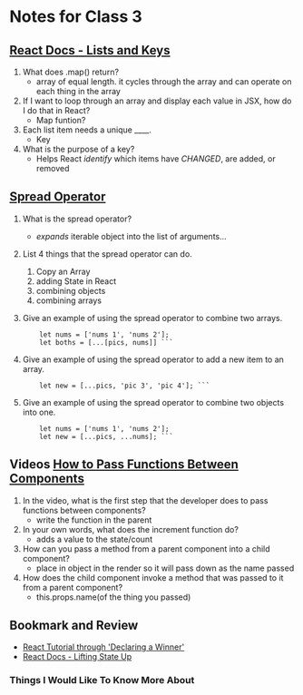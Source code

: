 # Notes for Class 3

## [React Docs - Lists and Keys](https://reactjs.org/docs/lists-and-keys.html)

1. What does .map() return?
    * array of equal length. it cycles through the array and can operate on each thing in the array
2. If I want to loop through an array and display each value in JSX, how do I do that in React?
    * Map funtion?
3. Each list item needs a unique ____.
    * Key
4. What is the purpose of a key?
    * Helps React *identify* which items have *CHANGED*, are added, or removed

## [Spread Operator](https://medium.com/coding-at-dawn/how-to-use-the-spread-operator-in-javascript-b9e4a8b06fab)

1. What is the spread operator?
    * *expands* iterable object into the list of arguments...
2. List 4 things that the spread operator can do.
    1. Copy an Array
    2. adding State in React
    3. combining objects
    4. combining arrays
3. Give an example of using the spread operator to combine two arrays.

    ``` let pics = ['pic 1', 'pic 2'];
        let nums = ['nums 1', 'nums 2'];
        let boths = [...[pics, nums]] ```

4. Give an example of using the spread operator to add a new item to an array.

    ``` let pics = ['pic 1', 'pic 2'];
        let new = [...pics, 'pic 3', 'pic 4']; ```

5. Give an example of using the spread operator to combine two objects into one.

    ``` let pics = ['pic 1', 'pic 2'];
        let nums = ['nums 1', 'nums 2'];
        let new = [...pics, ...nums]; ```

## Videos [How to Pass Functions Between Components](https://www.youtube.com/watch?v=c05OL7XbwXU)

1. In the video, what is the first step that the developer does to pass functions between components?
    * write the function in the parent
2. In your own words, what does the increment function do?
    * adds a value to the state/count
3. How can you pass a method from a parent component into a child component?
    * place in object in the render so it will pass down as the name passed
4. How does the child component invoke a method that was passed to it from a parent component?
    * this.props.name(of the thing you passed)

## Bookmark and Review

* [React Tutorial through 'Declaring a Winner'](https://reactjs.org/tutorial/tutorial.html)
* [React Docs - Lifting State Up](https://reactjs.org/docs/lifting-state-up.html)

### Things I Would Like To Know More About
